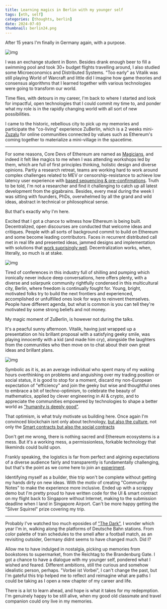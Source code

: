 ```yaml
---
title: Learning magics in Berlin with my younger self
tags: [eth, self]
categories: [thoughts, berlin]
date: 2024-07-03
thumbnail: berlin24.png
---
```


<!-- ## Learning magics in Berlin with my younger self -->

After 15 years I'm finally in Germany again, with a purpose. 

![img](berlin24.jpg)

I was an exchange student in Bonn. Besides drank enough beer to fill a swimming pool and took 30+ budget flights travelling around, I also studied some Microeconomics and Distributed Systems. "Too early" as Vitalik was still playing World of Warcraft and little did I imagine how game theories and consensus algorithms that I learned together with various technologies were going to transform our world.

Time flies, with detours in my career, I'm back to where I started and look for impactful, open technologies that I could commit my time to, and ponder what my role is in the rapidly changing world with all sort of new possibilities. 

I came to the historic, rebellious city to pick up my memories and participate the "co-living" experience ZuBerlin, which is a 2 weeks mini-[Zuzalu](https://www.palladiummag.com/2023/10/06/why-i-built-zuzalu/) for online communities connected by values such as Ethereum's coming together to materialize a mini-village in the spacetime.

---

For some reasons, Core Devs of Ethereum are named as [Magicians](https://ethereum-magicians.org/), and indeed it felt like magics to me when I was attending workshops led by them, which are full of first principles thinking, holistic design and diverse opinions. Partly a research retreat, teams are working hard to work around complex challenges related to MEV or censorship-resistance to achieve low latency user experience with [based sequencing & pre-confirmations](https://ethresear.ch/t/based-preconfirmations/17353). Truth to be told, I'm not a researcher and find it challenging to catch up all latest development from the gigabrains. Besides, every meal during the week I was sitting with founders, PhDs, overwhelmed by all the grand and wild ideas, abstract in technical or philosophical sense.

But that's exactly why I'm here. 

Excited that I got a chance to witness how Ethereum is being built. Decentralized, open discourses are conducted that welcome ideas and critiques. People with all sorts of background commit to build on Ethereum and some become leading contributors. Faces in recurrent distributed call met in real life and presented ideas, jammed designs and implementation with solutions that [work suprisingly well](https://x.com/drakefjustin/status/1801321889152835758). Decentralization works, when, literally, so much is at stake. 

![img](https://pbs.twimg.com/media/GP-OxuoW8AAAUOM?format=jpg&name=large)


Tired of conferences in this industry full of shilling and pumping which ironically never induce deep conversations, here offers plenty, with a diverse and solarpunk community rightfully condensed in this multicultural city, Berlin, where freedom is continually fought for. Young, bright, motivated folks try to build the next frontiers and experienced, accomplished or unfulfilled ones look for ways to reinvent themselves. People have different agenda, but what is common is you can tell they're motivated by some strong beliefs and not money. 

My magic moment of ZuBerlin, is however not during the talks.

It's a peacful sunny afternoon. Vitalik, having just wrapped up a presentation on his brillant proposal with a satisfying geeky smile, was playing innocently with a kid (and made him cry), alongside the laughters from the communities who then move on to chat about their own great ideas and brillant plans.


![img](vitalik.jpg)

Symbolic as it is, as an average individual who spent many of my waking hours overthinking on problems and anguishing over my trading position or social status, it is good to stop for a moment, discard my non-European expectation of "efficiency" and join the geeky but wise and thoughtful ones to embrace a bit of techno-optimism, to celebrate the beauty of mathematics, applied by clever engineering in AI & crypto, and to appreciate the communities empowered by technologies to shape a better world as ["humanity is deeply good"](https://vitalik.eth.limo/general/2023/11/27/techno_optimism.html#dacc). 

That optimism, is what truly motivate us building here. Once again I'm convinced blockchain isnt only about technology, [but also the culture](https://vitalik.eth.limo/general/2024/05/29/l2culture.html#:~:text=The%20core%20value%20proposition%20of,infrastructure%20to%20achieve%20those%20values.), not only the [Smart contracts but also the social contracts](https://vitalik.eth.limo/general/2021/03/23/legitimacy.html)

Don't get me wrong, there is nothing sacred and Ethereum ecosystems is a mess. But it's a working mess, a permissionless, forkable technology that likeminds could build upon.  

Frankly speaking, the logistics is far from perfect and algining expectations of a diverse audience fairly and transparently is fundamentally challenging, but that's the point as we come here to join an [experiment](https://www.palladiummag.com/2023/10/06/why-i-built-zuzalu/).

Identifying myself as a builder, thie trip won't be complete without getting my hands dirty on new ideas. With the motiv of creating "Community Notes" to make the experience more inclusive. Ended up with a scrappy demo but I'm pretty proud to have written code for the UI & smart contract on my flight back to Singapore without Internet, making to the submission deadline when I land in Singapore Airport. Can't be more happy getting the "Silver Squirrel" prize covering my trip.   

---

Probably I've watched too much eposides of ["The Dark"](https://en.wikipedia.org/wiki/Dark_(TV_series)), I wonder which year I'm in, walking along the platforms of Deutsche Bahn stations. From color palette of train schedules to the smell after a football match, as an revisiting outsider, Germany didnt seems to have changed much. Did I? 

Allow me to have indulged in nostalgia, picking up memories from bookstores to supermarket, from the Reichtag to the Brandenburg Gate. I got a chance to have a dialogue with my younger self, pondered what I wished and feared. Different ambitions, still the curious and somehow idealistic person, perhaps. "Vorbei ist Vorbei", I can't change the past, but I'm gateful this trip helped me to reflect and reimagine what are paths I could be taking as I open a new chapter of my career and life.

There is a lot to learn ahead, and hope is what it takes for my redepmption. 
I'm genuinely happy to be still alive, when my good old classmate and travel companion could ony live in my memories.

